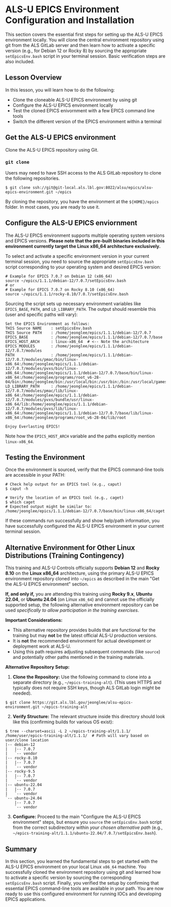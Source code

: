 # ALS-U EPICS Environment Configuration and Installation

This section covers the essential first steps for setting up the ALS-U EPICS environment locally. You will clone the central environment repository using git from the ALS GitLab server and then learn how to activate a specific version (e.g., for Debian 12 or Rocky 8) by sourcing the appropriate `setEpicsEnv.bash` script in your terminal session. Basic verification steps are also included.

## Lesson Overview

In this lesson, you will learn how to do the following:
* Clone the cloneable ALS-U EPICS environment by using git
* Configure the ALS-U EPICS environment locally
* Test the cloned EPICS enivornment with a few EPICS command line tools
* Switch the different version of the EPICS environment within a terminal

## Get the ALS-U EPICS environment 

Clone the ALS-U EPICS repository using Git.

### `git clone`

Users may need to have SSH access to the ALS GitLab repository to clone the following repositories.

```shell
$ git clone ssh://git@git-local.als.lbl.gov:8022/alsu/epics/alsu-epics-environment.git ~/epics
```

By cloning the repository, you have the environment at the `${HOME}/epics` folder. In most cases, you are ready to use it.


## Configure the ALS-U EPICS enviornment
The ALS-U EPICS environment supports multiple operating system versions and EPICS versions. **Please note that the pre-built binaries included in this environment currently target the Linux x86_64 architecture exclusively.**

To select and activate a specific environment version in your current terminal session, you need to source the appropriate `setEpicsEnv.bash` script corresponding to your operating system and desired EPICS version:

```shell
# Example for EPICS 7.0.7 on Debian 12 (x86_64)
source ~/epics/1.1.1/debian-12/7.0.7/setEpicsEnv.bash
# or
# Example for EPICS 7.0.7 on Rocky 8.10 (x86_64)
source ~/epics/1.1.1/rocky-8.10/7.0.7/setEpicsEnv.bash
```
Sourcing the script sets up necessary environment variables like `EPICS_BASE`, `PATH`, and `LD_LIBRARY_PATH`. The output should resemble this (user and specific paths will vary):
```shell
Set the EPICS Environment as follows:
THIS Source NAME    : setEpicsEnv.bash
THIS Source PATH    : /home/jeonglee/epics/1.1.1/debian-12/7.0.7
EPICS_BASE          : /home/jeonglee/epics/1.1.1/debian-12/7.0.7/base
EPICS_HOST_ARCH     : linux-x86_64  # <-- Note the architecture
EPICS_MODULES       : /home/jeonglee/epics/1.1.1/debian-12/7.0.7/modules
PATH                : /home/jeonglee/epics/1.1.1/debian-12/7.0.7/modules/pmac/bin/linux-x86_64:/home/jeonglee/epics/1.1.1/debian-12/7.0.7/modules/pvxs/bin/linux-x86_64:/home/jeonglee/epics/1.1.1/debian-12/7.0.7/base/bin/linux-x86_64:/home/jeonglee/programs/root_v6-28-04/bin:/home/jeonglee/bin:/usr/local/bin:/usr/bin:/bin:/usr/local/games:/usr/games
LD_LIBRARY_PATH     : /home/jeonglee/epics/1.1.1/debian-12/7.0.7/modules/pmac/lib/linux-x86_64:/home/jeonglee/epics/1.1.1/debian-12/7.0.7/modules/pvxs/bundle/usr/linux-x86_64/lib:/home/jeonglee/epics/1.1.1/debian-12/7.0.7/modules/pvxs/lib/linux-x86_64:/home/jeonglee/epics/1.1.1/debian-12/7.0.7/base/lib/linux-x86_64:/home/jeonglee/programs/root_v6-28-04/lib/root

Enjoy Everlasting EPICS!
```
Note how the `EPICS_HOST_ARCH` variable and the paths explicitly mention `linux-x86_64`.


## Testing the Environment

Once the environment is sourced, verify that the EPICS command-line tools are accessible in your PATH:

```shell
# Check help output for an EPICS tool (e.g., caput)
$ caput -h

# Verify the location of an EPICS tool (e.g., caget)
$ which caget
# Expected output might be similar to: /home/jeonglee/epics/1.1.1/debian-12/7.0.7/base/bin/linux-x86_64/caget
```

If these commands run successfully and show help/path information, you have successfully configured the ALS-U EPICS environment in your current terminal session.


## Alternative Environment for Other Linux Distributions (Training Contingency)

This training and ALS-U Controls officially supports **Debian 12** and **Rocky 8.10** on the **Linux x86_64** architecture, using the primary ALS-U EPICS environment repository cloned into `~/epics` as described in the main "Get the ALS-U EPICS environment" section.

**If, and only if,** you are attending this training using **Rocky 9.x**, **Ubuntu 22.04**, or **Ubuntu 24.04** (on Linux `x86_64`) and cannot use the officially supported setup, the following alternative environment repository can be used *specifically to allow participation in the training exercises*.

**Important Considerations:**
* This alternative repository provides builds that are functional for the training but may **not** be the latest official ALS-U production versions.
* It is **not** the recommended environment for actual development or deployment work at ALS-U.
* Using this path requires adjusting subsequent commands (like `source`) and potentially other paths mentioned in the training materials.

**Alternative Repository Setup:**

1.  **Clone the Repository:** Use the following command to clone into a separate directory (e.g., `~/epics-training-alt`). (This uses HTTPS and typically does not require SSH keys, though ALS GitLab login might be needed).
```shell
$ git clone https://git.als.lbl.gov/jeonglee/alsu-epics-environment.git ~/epics-training-alt
```

2.  **Verify Structure:** The relevant structure inside this directory should look like this (confirming builds for various OS exist):
```
$ tree --charset=ascii -L 2 ~/epics-training-alt/1.1.1/
/home/user/epics-training-alt/1.1.1/  # Path will vary based on user/clone location
|-- debian-12
|   |-- 7.0.7
|   `-- vendor
|-- rocky-8.10
|   |-- 7.0.7
|   `-- vendor
|-- rocky-9.5
|   |-- 7.0.7
|   `-- vendor
|-- ubuntu-22.04
|   |-- 7.0.7
|   `-- vendor
`-- ubuntu-24.04
    |-- 7.0.7
    `-- vendor
```

3.  **Configure:** Proceed to the main "Configure the ALS-U EPICS environment" steps, but ensure you `source` the `setEpicsEnv.bash` script from the correct subdirectory within *your chosen alternative path* (e.g., `~/epics-training-alt/1.1.1/ubuntu-22.04/7.0.7/setEpicsEnv.bash`).


## Summary
In this section, you learned the fundamental steps to get started with the ALS-U EPICS environment on your local Linux `x86_64` machine. You successfully cloned the environment repository using git and learned how to activate a specific version by sourcing the corresponding `setEpicsEnv.bash` script. Finally, you verified the setup by confirming that essential EPICS command-line tools are available in your path. You are now ready to use this configured environment for running IOCs and developing EPICS applications.

